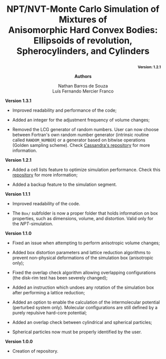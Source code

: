 # <p align="center">NPT/NVT-Monte Carlo Simulation of Mixtures of <br>Anisomorphic Hard Convex Bodies: <br>Ellipsoids of revolution, Spherocylinders, and Cylinders</p>
<p align="right"><b><sub>Version: 1.2.1</sub></b></p>

<p align="center"><b>Authors</b></p>
<p align="center">
Nathan Barros de Souza<br>
Luís Fernando Mercier Franco<br></p>

**Version 1.3.1**

- Improved readability and performance of the code;

- Added an integer for the adjustment frequency of volume changes;

- Removed the LCG generator of random numbers. User can now choose between Fortran's own random number generator (intrinsic routine called <code>RANDOM_NUMBER</code>) or a generator based on bitwise operations (Golden sampling scheme). Check <a href="https://github.com/MaginnGroup/Cassandra/blob/master/Src/random_generators.f90">Cassandra's repository</a> for more information.

**Version 1.2.1**

- Added a cell lists feature to optimize simulation performance. Check this <a href="https://github.com/Allen-Tildesley/examples/blob/master/link_list_module.f90">repository</a> for more information;

- Added a backup feature to the simulation segment.

**Version 1.1.1**

- Improved readability of the code.

- The <code>Box/</code> subfolder is now a proper folder that holds information on box properties, such as dimensions, volume, and distortion. Valid only for the <i>NPT</i>-simulation. 

**Version 1.1.0**

- Fixed an issue when attempting to perform anisotropic volume changes;

- Added box distortion parameters and lattice reduction algorithms to prevent non-physical deformations of the simulation box (anisotropic only);

- Fixed the overlap check algorithm allowing overlapping configurations (the disk-rim test has been severely changed);

- Added an instruction which undoes any rotation of the simulation box after performing a lattice reduction;

- Added an option to enable the calculation of the intermolecular potential (perturbed system only). Molecular configurations are still defined by a purely repulsive hard-core potential;

- Added an overlap check between cylindrical and spherical particles;

- Spherical particles now must be properly identified by the user.

**Version 1.0.0**

- Creation of repository.

